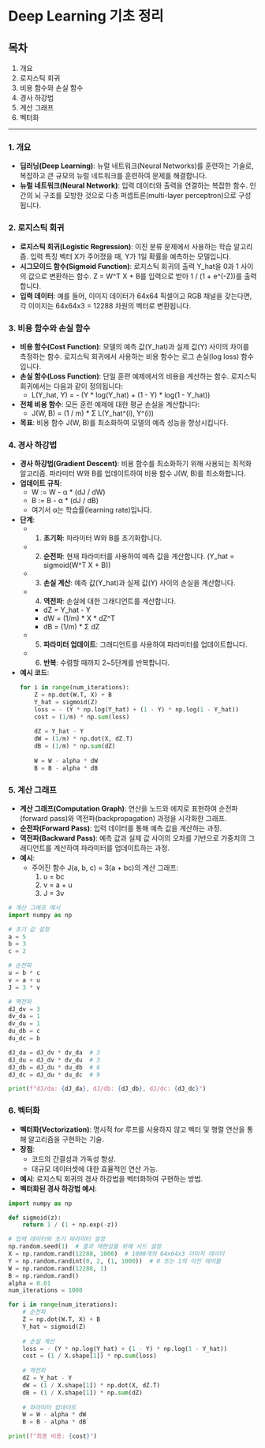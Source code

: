 # Deep Learning 기초 정리

## 목차
1. 개요
2. 로지스틱 회귀
3. 비용 함수와 손실 함수
4. 경사 하강법
5. 계산 그래프
6. 벡터화

---

### 1. 개요
- **딥러닝(Deep Learning)**: 뉴럴 네트워크(Neural Networks)를 훈련하는 기술로, 복잡하고 큰 규모의 뉴럴 네트워크를 훈련하여 문제를 해결합니다.
- **뉴럴 네트워크(Neural Network)**: 입력 데이터와 출력을 연결하는 복잡한 함수. 인간의 뇌 구조를 모방한 것으로 다층 퍼셉트론(multi-layer perceptron)으로 구성됩니다.

### 2. 로지스틱 회귀
- **로지스틱 회귀(Logistic Regression)**: 이진 분류 문제에서 사용하는 학습 알고리즘. 입력 특징 벡터 X가 주어졌을 때, Y가 1일 확률을 예측하는 모델입니다.
- **시그모이드 함수(Sigmoid Function)**: 로지스틱 회귀의 출력 Y_hat을 0과 1 사이의 값으로 변환하는 함수. Z = W^T X + B를 입력으로 받아 1 / (1 + e^(-Z))를 출력합니다.
- **입력 데이터**: 예를 들어, 이미지 데이터가 64x64 픽셀이고 RGB 채널을 갖는다면, 각 이미지는 64x64x3 = 12288 차원의 벡터로 변환됩니다.

### 3. 비용 함수와 손실 함수
- **비용 함수(Cost Function)**: 모델의 예측 값(Y_hat)과 실제 값(Y) 사이의 차이를 측정하는 함수. 로지스틱 회귀에서 사용하는 비용 함수는 로그 손실(log loss) 함수입니다.
- **손실 함수(Loss Function)**: 단일 훈련 예제에서의 비용을 계산하는 함수. 로지스틱 회귀에서는 다음과 같이 정의됩니다:
  - L(Y_hat, Y) = - (Y * log(Y_hat) + (1 - Y) * log(1 - Y_hat))
- **전체 비용 함수**: 모든 훈련 예제에 대한 평균 손실을 계산합니다:
  - J(W, B) = (1 / m) * Σ L(Y_hat^(i), Y^(i))
- **목표**: 비용 함수 J(W, B)를 최소화하여 모델의 예측 성능을 향상시킵니다.

### 4. 경사 하강법
- **경사 하강법(Gradient Descent)**: 비용 함수를 최소화하기 위해 사용되는 최적화 알고리즘. 파라미터 W와 B를 업데이트하여 비용 함수 J(W, B)를 최소화합니다.
- **업데이트 규칙**:
  - W := W - α * (dJ / dW)
  - B := B - α * (dJ / dB)
  - 여기서 α는 학습률(learning rate)입니다.
- **단계**:
  - 1. **초기화**: 파라미터 W와 B를 초기화합니다.
  - 2. **순전파**: 현재 파라미터를 사용하여 예측 값을 계산합니다. (Y_hat = sigmoid(W^T X + B))
  - 3. **손실 계산**: 예측 값(Y_hat)과 실제 값(Y) 사이의 손실을 계산합니다.
  - 4. **역전파**: 손실에 대한 그래디언트를 계산합니다.
    - dZ = Y_hat - Y
    - dW = (1/m) * X * dZ^T
    - dB = (1/m) * Σ dZ
  - 5. **파라미터 업데이트**: 그래디언트를 사용하여 파라미터를 업데이트합니다.
  - 6. **반복**: 수렴할 때까지 2~5단계를 반복합니다.
- **예시 코드**:
  ```python
  for i in range(num_iterations):
      Z = np.dot(W.T, X) + B
      Y_hat = sigmoid(Z)
      loss = - (Y * np.log(Y_hat) + (1 - Y) * np.log(1 - Y_hat))
      cost = (1/m) * np.sum(loss)
      
      dZ = Y_hat - Y
      dW = (1/m) * np.dot(X, dZ.T)
      dB = (1/m) * np.sum(dZ)
      
      W = W - alpha * dW
      B = B - alpha * dB

### 5. 계산 그래프
- **계산 그래프(Computation Graph)**: 연산을 노드와 에지로 표현하여 순전파(forward pass)와 역전파(backpropagation) 과정을 시각화한 그래프.
- **순전파(Forward Pass)**: 입력 데이터를 통해 예측 값을 계산하는 과정.
- **역전파(Backward Pass)**: 예측 값과 실제 값 사이의 오차를 기반으로 가중치의 그래디언트를 계산하여 파라미터를 업데이트하는 과정.
- **예시**:
  - 주어진 함수 J(a, b, c) = 3(a + bc)의 계산 그래프:
    1. u = bc
    2. v = a + u
    3. J = 3v

```python
# 계산 그래프 예시
import numpy as np

# 초기 값 설정
a = 5
b = 3
c = 2

# 순전파
u = b * c
v = a + u
J = 3 * v

# 역전파
dJ_dv = 3
dv_da = 1
dv_du = 1
du_db = c
du_dc = b

dJ_da = dJ_dv * dv_da  # 3
dJ_du = dJ_dv * dv_du  # 3
dJ_db = dJ_du * du_db  # 6
dJ_dc = dJ_du * du_dc  # 9

print(f"dJ/da: {dJ_da}, dJ/db: {dJ_db}, dJ/dc: {dJ_dc}")
```
### 6. 벡터화
- **벡터화(Vectorization)**: 명시적 for 루프를 사용하지 않고 벡터 및 행렬 연산을 통해 알고리즘을 구현하는 기술.
- **장점**:
  - 코드의 간결성과 가독성 향상.
  - 대규모 데이터셋에 대한 효율적인 연산 가능.
- **예시**: 로지스틱 회귀의 경사 하강법을 벡터화하여 구현하는 방법.
- **벡터화된 경사 하강법 예시**:
```python
import numpy as np

def sigmoid(z):
    return 1 / (1 + np.exp(-z))

# 입력 데이터와 초기 파라미터 설정
np.random.seed(1)  # 결과 재현성을 위해 시드 설정
X = np.random.rand(12288, 1000)  # 1000개의 64x64x3 이미지 데이터
Y = np.random.randint(0, 2, (1, 1000))  # 0 또는 1의 이진 레이블
W = np.random.rand(12288, 1)
B = np.random.rand()
alpha = 0.01
num_iterations = 1000

for i in range(num_iterations):
    # 순전파
    Z = np.dot(W.T, X) + B
    Y_hat = sigmoid(Z)
    
    # 손실 계산
    loss = - (Y * np.log(Y_hat) + (1 - Y) * np.log(1 - Y_hat))
    cost = (1 / X.shape[1]) * np.sum(loss)
    
    # 역전파
    dZ = Y_hat - Y
    dW = (1 / X.shape[1]) * np.dot(X, dZ.T)
    dB = (1 / X.shape[1]) * np.sum(dZ)
    
    # 파라미터 업데이트
    W = W - alpha * dW
    B = B - alpha * dB

print(f"최종 비용: {cost}")
